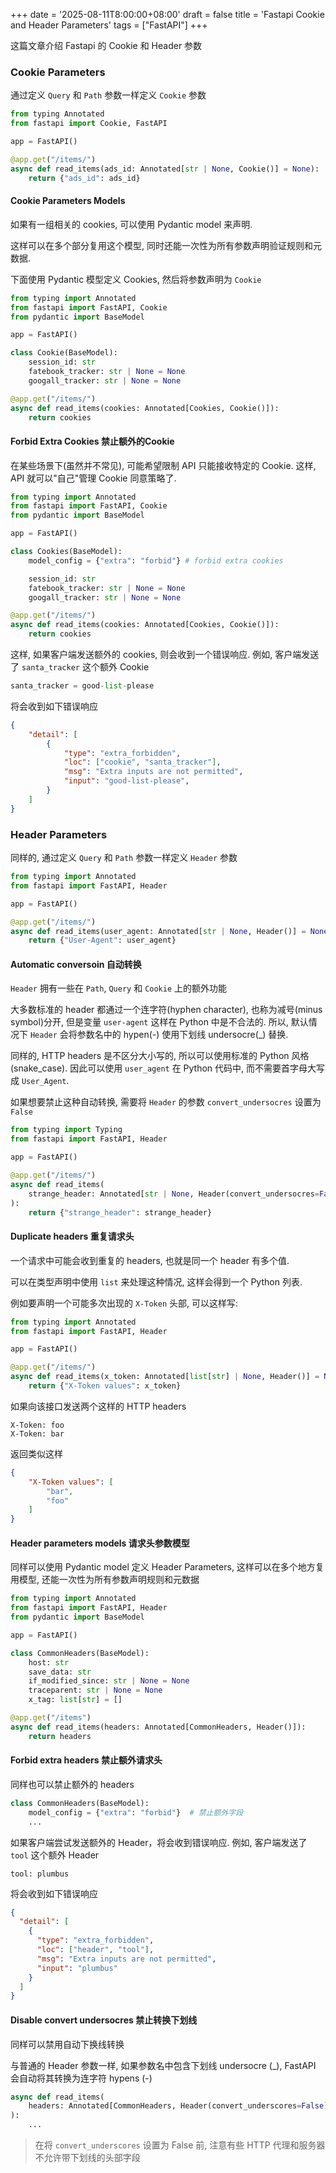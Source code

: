 +++
date = '2025-08-11T8:00:00+08:00'
draft = false
title = 'Fastapi Cookie and Header Parameters'
tags = ["FastAPI"]
+++

这篇文章介绍 Fastapi 的 Cookie 和 Header 参数

### Cookie Parameters

通过定义 `Query` 和 `Path` 参数一样定义 `Cookie` 参数

```Python
from typing Annotated
from fastapi import Cookie, FastAPI

app = FastAPI()

@app.get("/items/")
async def read_items(ads_id: Annotated[str | None, Cookie()] = None):
    return {"ads_id": ads_id}
```

#### Cookie Parameters Models

如果有一组相关的 cookies, 可以使用 Pydantic model 来声明.

这样可以在多个部分复用这个模型, 同时还能一次性为所有参数声明验证规则和元数据.

下面使用 Pydantic 模型定义 Cookies, 然后将参数声明为 `Cookie`

```Python
from typing import Annotated
from fastapi import FastAPI, Cookie
from pydantic import BaseModel

app = FastAPI()

class Cookie(BaseModel):
    session_id: str
    fatebook_tracker: str | None = None
    googall_tracker: str | None = None

@app.get("/items/")
async def read_items(cookies: Annotated[Cookies, Cookie()]):
    return cookies
```

#### Forbid Extra Cookies 禁止额外的Cookie

在某些场景下(虽然并不常见), 可能希望限制 API 只能接收特定的 Cookie.
这样, API 就可以"自己"管理 Cookie 同意策略了.

```Python
from typing import Annotated
from fastapi import FastAPI, Cookie
from pydantic import BaseModel

app = FastAPI()

class Cookies(BaseModel):
    model_config = {"extra": "forbid"} # forbid extra cookies

    session_id: str
    fatebook_tracker: str | None = None
    googall_tracker: str | None = None

@app.get("/items/")
async def read_items(cookies: Annotated[Cookies, Cookie()]):
    return cookies
```

这样, 如果客户端发送额外的 cookies, 则会收到一个错误响应. 例如, 客户端发送了 `santa_tracker` 这个额外 Cookie

```Python
santa_tracker = good-list-please
```

将会收到如下错误响应

```JSON
{
    "detail": [
        {
            "type": "extra_forbidden",
            "loc": ["cookie", "santa_tracker"],
            "msg": "Extra inputs are not permitted",
            "input": "good-list-please",
        }
    ]
}
```

### Header Parameters

同样的, 通过定义 `Query` 和 `Path` 参数一样定义 `Header` 参数

```Python
from typing import Annotated
from fastapi import FastAPI, Header

app = FastAPI()

@app.get("/items/")
async def read_items(user_agent: Annotated[str | None, Header()] = None):
    return {"User-Agent": user_agent}
```

#### Automatic conversoin 自动转换

`Header` 拥有一些在 `Path`, `Query` 和 `Cookie` 上的额外功能

大多数标准的 header 都通过一个连字符(hyphen character), 也称为减号(minus symbol)分开,
但是变量 `user-agent` 这样在 Python 中是不合法的. 所以, 默认情况下 `Header` 会将参数名中的 hypen(-) 使用下划线 undersocre(\_) 替换.

同样的, HTTP headers 是不区分大小写的, 所以可以使用标准的 Python 风格 (snake_case). 因此可以使用 `user_agent` 在 Python 代码中, 而不需要首字母大写成 `User_Agent`.

如果想要禁止这种自动转换, 需要将 `Header` 的参数 `convert_undersocres` 设置为 `False`

```Python
from typing import Typing
from fastapi import FastAPI, Header

app = FastAPI()

@app.get("/items/")
async def read_items(
    strange_header: Annotated[str | None, Header(convert_undersocres=False)] = None
):
    return {"strange_header": strange_header}
```

#### Duplicate headers 重复请求头

一个请求中可能会收到重复的 headers, 也就是同一个 header 有多个值.

可以在类型声明中使用 `list` 来处理这种情况, 这样会得到一个 Python 列表.

例如要声明一个可能多次出现的 `X-Token` 头部, 可以这样写:

```Python
from typing import Annotated
from fastapi import FastAPI, Header

app = FastAPI()

@app.get("/items/")
async def read_items(x_token: Annotated[list[str] | None, Header()] = None):
    return {"X-Token values": x_token}
```

如果向该接口发送两个这样的 HTTP headers

```
X-Token: foo
X-Token: bar
```

返回类似这样

```JSON
{
    "X-Token values": [
        "bar",
        "foo"
    ]
}
```

#### Header parameters models 请求头参数模型

同样可以使用 Pydantic model 定义 Header Parameters, 这样可以在多个地方复用模型, 还能一次性为所有参数声明规则和元数据

```Python
from typing import Annotated
from fastapi import FastAPI, Header
from pydantic import BaseModel

app = FastAPI()

class CommonHeaders(BaseModel):
    host: str
    save_data: str
    if_modified_since: str | None = None
    traceparent: str | None = None
    x_tag: list[str] = []

@app.get("/items")
async def read_items(headers: Annotated[CommonHeaders, Header()]):
    return headers
```

#### Forbid extra headers 禁止额外请求头

同样也可以禁止额外的 headers

```Python
class CommonHeaders(BaseModel):
    model_config = {"extra": "forbid"}  # 禁止额外字段
    ...
```

如果客户端尝试发送额外的 Header，将会收到错误响应. 例如, 客户端发送了 `tool` 这个额外 Header

```
tool: plumbus
```

将会收到如下错误响应

```json
{
  "detail": [
    {
      "type": "extra_forbidden",
      "loc": ["header", "tool"],
      "msg": "Extra inputs are not permitted",
      "input": "plumbus"
    }
  ]
}
```

#### Disable convert undersocres 禁止转换下划线

同样可以禁用自动下换线转换

与普通的 Header 参数一样, 如果参数名中包含下划线 undersocre (\_), FastAPI 会自动将其转换为连字符 hypens (-)

```Python
async def read_items(
    headers: Annotated[CommonHeaders, Header(convert_underscores=False)],
):
    ...
```

> 在将 `convert_underscores` 设置为 False 前, 注意有些 HTTP 代理和服务器不允许带下划线的头部字段
